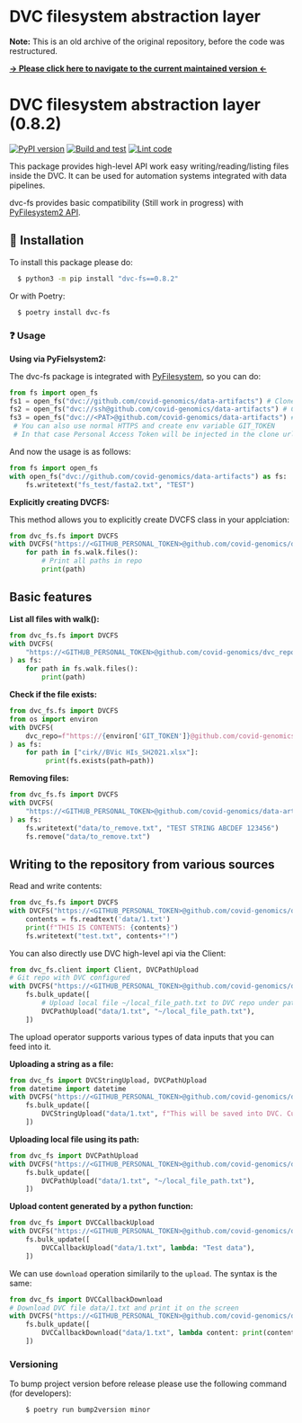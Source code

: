 # DVC filesystem abstraction layer

**Note:**
This is an old archive of the original repository, before the code was restructured.

**[→ Please click here to navigate to the current maintained version ←](https://github.com/styczynski/dvc-fs)**


# DVC filesystem abstraction layer (0.8.2)

[![PyPI version](https://badge.fury.io/py/dvc-fs.svg)](https://badge.fury.io/py/dvc-fs) [![Build and test](https://github.com/covid-genomics/dvc-fs/actions/workflows/build_and_test.yml/badge.svg)](https://github.com/covid-genomics/dvc-fs/actions/workflows/build_and_test.yml) [![Lint code](https://github.com/covid-genomics/dvc-fs/actions/workflows/lint.yml/badge.svg)](https://github.com/covid-genomics/dvc-fs/actions/workflows/lint.yml)

This package provides high-level API work easy writing/reading/listing files inside the DVC.
It can be used for automation systems integrated with data pipelines.

dvc-fs provides basic compatibility (Still work in progress) with [PyFilesystem2 API](https://github.com/PyFilesystem/pyfilesystem2).

## :floppy_disk: Installation

To install this package please do:
```bash
  $ python3 -m pip install "dvc-fs==0.8.2"
```
Or with Poetry:
```bash
  $ poetry install dvc-fs
```

### :question: Usage

**Using via PyFielsystem2:**

The dvc-fs package is integrated with [PyFilesystem](https://github.com/PyFilesystem/pyfilesystem2), so you can do:

```python
from fs import open_fs
fs1 = open_fs("dvc://github.com/covid-genomics/data-artifacts") # Clone by https
fs2 = open_fs("dvc://ssh@github.com/covid-genomics/data-artifacts") # Clone by ssh
fs3 = open_fs("dvc://<PAT>@github.com/covid-genomics/data-artifacts") # Clone by https with personal access token
 # You can also use normal HTTPS and create env variable GIT_TOKEN
 # In that case Personal Access Token will be injected in the clone url
```

And now the usage is as follows:
```python
from fs import open_fs
with open_fs("dvc://github.com/covid-genomics/data-artifacts") as fs:
    fs.writetext("fs_test/fasta2.txt", "TEST")
```

**Explicitly creating DVCFS:**

This method allows you to explicitly create DVCFS class in your applciation:

```python
from dvc_fs.fs import DVCFS
with DVCFS("https://<GITHUB_PERSONAL_TOKEN>@github.com/covid-genomics/dvc_repo.git") as fs:
    for path in fs.walk.files():
        # Print all paths in repo
        print(path)
```

## Basic features

**List all files with walk():**

```python
from dvc_fs.fs import DVCFS
with DVCFS(
    "https://<GITHUB_PERSONAL_TOKEN>@github.com/covid-genomics/dvc_repo.git"
) as fs:
    for path in fs.walk.files():
        print(path)
```

**Check if the file exists:**

```python
from dvc_fs.fs import DVCFS
from os import environ
with DVCFS(
    dvc_repo=f"https://{environ['GIT_TOKEN']}@github.com/covid-genomics/data-artifacts.git"
) as fs:
    for path in ["cirk//BVic HIs_SH2021.xlsx"]:
         print(fs.exists(path=path))
```

**Removing files:**

```python
from dvc_fs.fs import DVCFS
with DVCFS(
    "https://<GITHUB_PERSONAL_TOKEN>@github.com/covid-genomics/data-artifacts.git"
) as fs:
    fs.writetext("data/to_remove.txt", "TEST STRING ABCDEF 123456")
    fs.remove("data/to_remove.txt")
```

## Writing to the repository from various sources

Read and write contents:
```python
from dvc_fs.fs import DVCFS
with DVCFS("https://<GITHUB_PERSONAL_TOKEN>@github.com/covid-genomics/dvc_repo.git") as fs:
    contents = fs.readtext('data/1.txt')
    print(f"THIS IS CONTENTS: {contents}")
    fs.writetext("test.txt", contents+"!")
```

You can also directly use DVC high-level api via the Client:
```python
from dvc_fs.client import Client, DVCPathUpload
# Git repo with DVC configured
with DVCFS("https://<GITHUB_PERSONAL_TOKEN>@github.com/covid-genomics/dvc_repo.git") as fs:
    fs.bulk_update([
        # Upload local file ~/local_file_path.txt to DVC repo under path data/1.txt
        DVCPathUpload("data/1.txt", "~/local_file_path.txt"),
    ])
```

The upload operator supports various types of data inputs that you can feed into it.

**Uploading a string as a file:**
```python
from dvc_fs import DVCStringUpload, DVCPathUpload
from datetime import datetime
with DVCFS("https://<GITHUB_PERSONAL_TOKEN>@github.com/covid-genomics/dvc_repo.git") as fs:
    fs.bulk_update([
        DVCStringUpload("data/1.txt", f"This will be saved into DVC. Current time: {datetime.now()}"),
    ])
```

**Uploading local file using its path:**
```python
from dvc_fs import DVCPathUpload
with DVCFS("https://<GITHUB_PERSONAL_TOKEN>@github.com/covid-genomics/dvc_repo.git") as fs:
    fs.bulk_update([
        DVCPathUpload("data/1.txt", "~/local_file_path.txt"),
    ])
```

**Upload content generated by a python function:**
```python
from dvc_fs import DVCCallbackUpload
with DVCFS("https://<GITHUB_PERSONAL_TOKEN>@github.com/covid-genomics/dvc_repo.git") as fs:
    fs.bulk_update([
        DVCCallbackUpload("data/1.txt", lambda: "Test data"),
    ])
```

We can use `download` operation similarily to the `upload`. The syntax is the same:
```python
from dvc_fs import DVCCallbackDownload
# Download DVC file data/1.txt and print it on the screen
with DVCFS("https://<GITHUB_PERSONAL_TOKEN>@github.com/covid-genomics/dvc_repo.git") as fs:
    fs.bulk_update([
        DVCCallbackDownload("data/1.txt", lambda content: print(content)),
    ])
```

### Versioning

To bump project version before release please use the following command (for developers):
```bash
    $ poetry run bump2version minor
```
